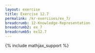 ```yaml
---
layout: exercise
title: Exercise 12.7
permalink: /kr-exercises/ex_7/
breadcrumb: 12-Knowledge-Representation
breadcrumb2: ex_7
breadcrumb5: ex12.7
---
```


{% include mathjax_support %}

